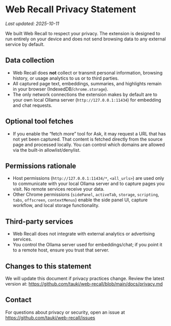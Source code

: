 # Web Recall Privacy Statement

_Last updated: 2025-10-11_

We built Web Recall to respect your privacy. The extension is designed to run entirely on your device and does not send browsing data to any external service by default.

## Data collection
- Web Recall does **not** collect or transmit personal information, browsing history, or usage analytics to us or to third parties.
- All captured page text, embeddings, summaries, and highlights remain in your browser (IndexedDB/`chrome.storage`).
- The only network connections the extension makes by default are to your own local Ollama server (`http://127.0.0.1:11434`) for embedding and chat requests.

## Optional tool fetches
- If you enable the “fetch more” tool for Ask, it may request a URL that has not yet been captured. That content is fetched directly from the source page and processed locally. You can control which domains are allowed via the built-in allowlist/denylist.

## Permissions rationale
- Host permissions (`http://127.0.0.1:11434/*`, `<all_urls>`) are used only to communicate with your local Ollama server and to capture pages you visit. No remote services receive your data.
- Other Chrome permissions (`sidePanel`, `activeTab`, `storage`, `scripting`, `tabs`, `offscreen`, `contextMenus`) enable the side panel UI, capture workflow, and local storage functionality.

## Third-party services
- Web Recall does not integrate with external analytics or advertising services.
- You control the Ollama server used for embeddings/chat; if you point it to a remote host, ensure you trust that server.

## Changes to this statement
We will update this document if privacy practices change. Review the latest version at: https://github.com/tauki/web-recall/blob/main/docs/privacy.md

## Contact
For questions about privacy or security, open an issue at https://github.com/tauki/web-recall/issues
